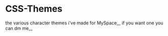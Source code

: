 # CSS-Themes
the various character themes i've made for MySpace,,, if you want one you can dm me,,,
